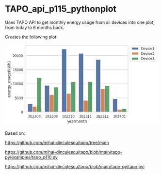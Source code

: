 # TAPO_api_p115_pythonplot
Uses TAPO API to get monthly energy usage from all devices into one plot, from today to 6 months back.

Creates the following plot:

![Screenshot](Energy_usage.png)


Based on:


https://github.com/mihai-dinculescu/tapo/tree/main

https://github.com/mihai-dinculescu/tapo/blob/main/tapo-py/examples/tapo_p110.py

https://github.com/mihai-dinculescu/tapo/blob/main/tapo-py/tapo.pyi
